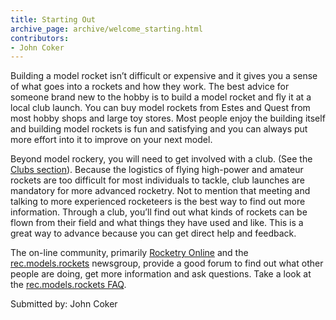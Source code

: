 ```yaml
---
title: Starting Out
archive_page: archive/welcome_starting.html
contributors:
- John Coker
---
```

Building a model rocket isn’t difficult or expensive and it gives you a sense of what goes into a rockets and how they work.
The best advice for someone brand new to the hobby is to build a model rocket and fly it at a local club launch.
You can buy model rockets from Estes and Quest from most hobby shops and large toy stores.
Most people enjoy the building itself and building model rockets is fun and satisfying and you can always put more effort into it to improve on your next model.

Beyond model rockery, you will need to get involved with a club.
(See the [Clubs section](/welcome/clubs)).
Because the logistics of flying high-power and amateur rockets are too difficult for most individuals to tackle, club launches are mandatory for more advanced rocketry.
Not to mention that meeting and talking to more experienced rocketeers is the best way to find out more information.
Through a club, you’ll find out what kinds of rockets can be flown from their field and what things they have used and like.
This is a great way to advance because you can get direct help and feedback.

The on-line community, primarily [Rocketry Online](http://www.rocketryonline.com) and the [rec.models.rockets](news:rec.models.rockets) newsgroup, provide a good forum to find out what other people are doing, get more information and ask questions.
Take a look at the [rec.models.rockets FAQ](https://www.ninfinger.org/rockets/rmrfaq.toc.html).

Submitted by: John Coker

